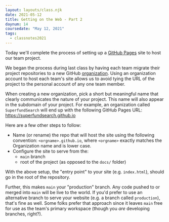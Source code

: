 ```yaml
---
layout: layouts/class.njk
date: 2021-05-12
title: Getting on the Web - Part 2
daynum: 14
coursedate: "May 12, 2021"
tags:
  - classnotes2021
---
```


Today we'll complete the process of setting up a [GitHub Pages](https://pages.github.com/) site to host our team project.

We began the process during last class by having each team migrate their project repositories to a new GitHub [organization](https://docs.github.com/en/organizations). Using an organization account to host each team's site allows us to avoid tying the URL of the project to the personal account of any one team member.

When creating a new organization, pick a short but meaningful name that clearly communicates the nature of your project. This name will also appear in the subdomain of your project. For example, an organization called `SuperfundSearch` will end up with the following GitHub Pages URL: https://superfundsearch.github.io

Here are a few other steps to follow:

* Name (or rename) the repo that will host the site using the following convention: `<orgname>.github.io`, where `<orgname>` exactly matches the Organization name and is lower case.
* Configure the site to serve from the:
  * `main` branch
  * root of the project (as opposed to the `docs/` folder)

With the above setup, the "entry point" to your site (e.g.  `index.html`), should go in the root of the repository.

Further, this makes `main` your "production" branch. Any code pushed to or merged into `main` will be live to the world. If you'd prefer to use an alternative branch to serve your website (e.g.  a branch called `production`), that's fine as well. Some folks prefer that approach since it leaves `main` free for use as the team's primary workspace (though you *are* developing branches, right?).
